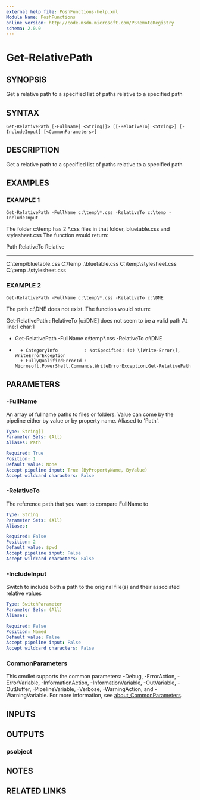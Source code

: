 ```yaml
---
external help file: PoshFunctions-help.xml
Module Name: PoshFunctions
online version: http://code.msdn.microsoft.com/PSRemoteRegistry
schema: 2.0.0
---
```


# Get-RelativePath

## SYNOPSIS
Get a relative path to a specified list of paths relative to a specified path

## SYNTAX

```
Get-RelativePath [-FullName] <String[]> [[-RelativeTo] <String>] [-IncludeInput] [<CommonParameters>]
```

## DESCRIPTION
Get a relative path to a specified list of paths relative to a specified path

## EXAMPLES

### EXAMPLE 1
```
Get-RelativePath -FullName c:\temp\*.css -RelativeTo c:\temp -IncludeInput
```

The folder c:\temp has 2 *.css files in that folder, bluetable.css and stylesheet.css
The function would return:

Path                   RelativeTo  Relative
----                   ----------  --------
C:\temp\bluetable.css  C:\temp     .\bluetable.css
C:\temp\stylesheet.css C:\temp     .\stylesheet.css

### EXAMPLE 2
```
Get-RelativePath -FullName c:\temp\*.css -RelativeTo c:\DNE
```

The path c:\DNE does not exist.
The function would return:

Get-RelativePath : RelativeTo \[c:\DNE\] does not seem to be a valid path
At line:1 char:1
+ Get-RelativePath -FullName c:\temp\*.css -RelativeTo c:\DNE
+ ~~~~~~~~~~~~~~~~~~~~~~~~~~~~~~~~~~~~~~~~~~~~~~~~~~~~~~~~~~~~~~~~~~~~~
    + CategoryInfo          : NotSpecified: (:) \[Write-Error\], WriteErrorException
    + FullyQualifiedErrorId : Microsoft.PowerShell.Commands.WriteErrorException,Get-RelativePath

## PARAMETERS

### -FullName
An array of fullname paths to files or folders.
Value can come by the pipeline either by value or by property name.
Aliased to 'Path'.

```yaml
Type: String[]
Parameter Sets: (All)
Aliases: Path

Required: True
Position: 1
Default value: None
Accept pipeline input: True (ByPropertyName, ByValue)
Accept wildcard characters: False
```

### -RelativeTo
The reference path that you want to compare FullName to

```yaml
Type: String
Parameter Sets: (All)
Aliases:

Required: False
Position: 2
Default value: $pwd
Accept pipeline input: False
Accept wildcard characters: False
```

### -IncludeInput
Switch to include both a path to the original file(s) and their associated relative values

```yaml
Type: SwitchParameter
Parameter Sets: (All)
Aliases:

Required: False
Position: Named
Default value: False
Accept pipeline input: False
Accept wildcard characters: False
```

### CommonParameters
This cmdlet supports the common parameters: -Debug, -ErrorAction, -ErrorVariable, -InformationAction, -InformationVariable, -OutVariable, -OutBuffer, -PipelineVariable, -Verbose, -WarningAction, and -WarningVariable. For more information, see [about_CommonParameters](http://go.microsoft.com/fwlink/?LinkID=113216).

## INPUTS

## OUTPUTS

### psobject
## NOTES

## RELATED LINKS
